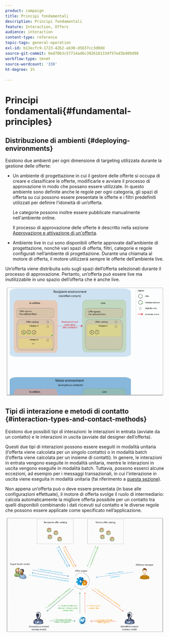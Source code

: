 ```yaml
---
product: campaign
title: Principi fondamentali
description: Principi fondamentali
feature: Interaction, Offers
audience: interaction
content-type: reference
topic-tags: general-operation
exl-id: b13ecfc9-1723-42b2-ab30-d5637cc3d0dd
source-git-commit: 0ed70b3c57714ad6c3926181334f57ed3b409d98
workflow-type: tm+mt
source-wordcount: '338'
ht-degree: 1%

---
```


# Principi fondamentali{#fundamental-principles}



## Distribuzione di ambienti {#deploying-environments}

Esistono due ambienti per ogni dimensione di targeting utilizzata durante la gestione delle offerte:

* Un ambiente di progettazione in cui il gestore delle offerte si occupa di creare e classificare le offerte, modificarle e avviare il processo di approvazione in modo che possano essere utilizzate. In questo ambiente sono definite anche le regole per ogni categoria, gli spazi di offerta su cui possono essere presentate le offerte e i filtri predefiniti utilizzati per definire l’idoneità di un’offerta.

  Le categorie possono inoltre essere pubblicate manualmente nell&#39;ambiente online.

  Il processo di approvazione delle offerte è descritto nella sezione [Approvazione e attivazione di un&#39;offerta](../../interaction/using/approving-and-activating-an-offer.md).

* Ambiente live in cui sono disponibili offerte approvate dall’ambiente di progettazione, nonché vari spazi di offerta, filtri, categorie e regole configurati nell’ambiente di progettazione. Durante una chiamata al motore di offerta, il motore utilizzerà sempre le offerte dell’ambiente live.

Un’offerta viene distribuita solo sugli spazi dell’offerta selezionati durante il processo di approvazione. Pertanto, un’offerta può essere live ma inutilizzabile in uno spazio dell’offerta che è anche live.

![](assets/architecture_interaction1.png)

## Tipi di interazione e metodi di contatto {#interaction-types-and-contact-methods}

Esistono due possibili tipi di interazioni: le interazioni in entrata (avviate da un contatto) e le interazioni in uscita (avviate dal designer dell’offerta).

Questi due tipi di interazioni possono essere eseguiti in modalità unitaria (l’offerta viene calcolata per un singolo contatto) o in modalità batch (l’offerta viene calcolata per un insieme di contatti). In genere, le interazioni in entrata vengono eseguite in modalità unitaria, mentre le interazioni in uscita vengono eseguite in modalità batch. Tuttavia, possono esserci alcune eccezioni, ad esempio per i messaggi transazionali, in cui l&#39;interazione in uscita viene eseguita in modalità unitaria (fai riferimento a [questa sezione](../../message-center/using/about-transactional-messaging.md)).

Non appena un’offerta può o deve essere presentata (in base alle configurazioni effettuate), il motore di offerta svolge il ruolo di intermediario: calcola automaticamente la migliore offerta possibile per un contatto tra quelli disponibili combinando i dati ricevuti sul contatto e le diverse regole che possono essere applicate come specificato nell’applicazione.

![](assets/architecture_interaction2.png)
